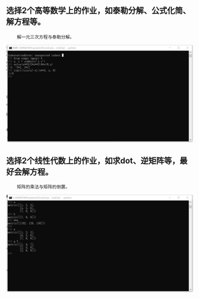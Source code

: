 ## 选择2个高等数学上的作业，如泰勒分解、公式化简、解方程等。 

        解一元三次方程与泰勒分解。

![](images/lab10.png)

## 选择2个线性代数上的作业，如求dot、逆矩阵等，最好会解方程。

        矩阵的乘法与矩阵的倒置。
![](images/lab10.1.png)